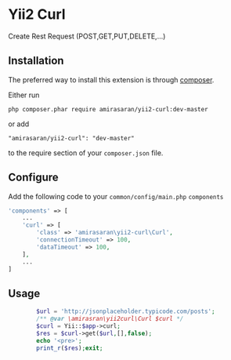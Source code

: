 Yii2 Curl
=========
Create Rest Request (POST,GET,PUT,DELETE,...)

Installation
------------

The preferred way to install this extension is through [composer](http://getcomposer.org/download/).

Either run

```
php composer.phar require amirasaran/yii2-curl:dev-master
```

or add

```
"amirasaran/yii2-curl": "dev-master"
```

to the require section of your `composer.json` file.


Configure
---------

Add the following code to your `common/config/main.php` `components`

```php
'components' => [
    ...
    'curl' => [
        'class' => 'amirasaran\yii2-curl\Curl',
        'connectionTimeout' => 100,
        'dataTimeout' => 100,
    ],
    ...
]
```


Usage
-----

```php
        $url = 'http://jsonplaceholder.typicode.com/posts';
        /** @var \amirasran\yii2curl\Curl $curl */
        $curl = Yii::$app->curl;
        $res = $curl->get($url,[],false);
        echo '<pre>';
        print_r($res);exit;
```